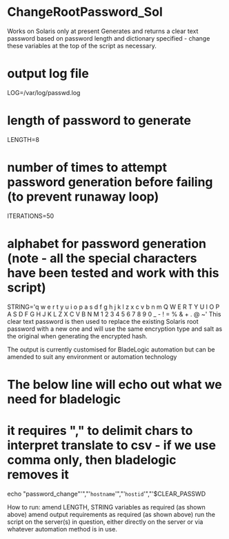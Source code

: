 # ChangeRootPassword_Sol
Works on Solaris only at present
Generates and returns a clear text password based on password length and dictionary specified - change these variables at the top of the script as necessary.
# output log file
LOG=/var/log/passwd.log
# length of password to generate
LENGTH=8
# number of times to attempt password generation before failing (to prevent runaway loop)
ITERATIONS=50
# alphabet for password generation (note - all the special characters have been tested and work with this script)
STRING='q w e r t y u i o p a s d f g h j k l z x c v b n m Q W E R T Y U I O P A S D F G H J K L Z X C V B N M 1 2 3 4 5 6 7 8 9 0 _ - ! = % & + . @ ~'
This clear text password is then used to replace the existing Solaris root password with a new one and will use the same encryption type and salt as the original when generating the encrypted hash.

The output is currently customised for BladeLogic automation but can be amended to suit any environment or automation technology
# The below line will echo out what we need for bladelogic 
# it requires "," to delimit chars to interpret translate to csv - if we use comma only, then bladelogic removes it
echo "password_change"'","'`hostname`'","'`hostid`'","'$CLEAR_PASSWD

How to run:
amend LENGTH, STRING variables as required (as shown above)
amend output requirements as required (as shown above)
run the script on the server(s) in question, either directly on the server or via whatever automation method is in use.
